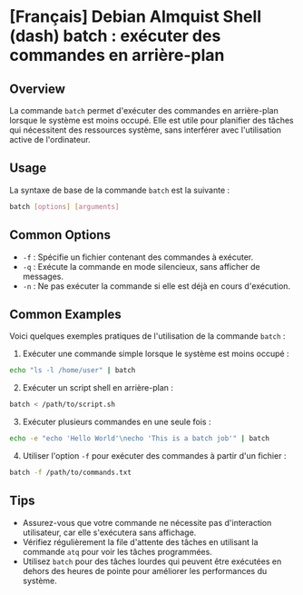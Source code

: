 # [Français] Debian Almquist Shell (dash) batch : exécuter des commandes en arrière-plan

## Overview
La commande `batch` permet d'exécuter des commandes en arrière-plan lorsque le système est moins occupé. Elle est utile pour planifier des tâches qui nécessitent des ressources système, sans interférer avec l'utilisation active de l'ordinateur.

## Usage
La syntaxe de base de la commande `batch` est la suivante :

```bash
batch [options] [arguments]
```

## Common Options
- `-f` : Spécifie un fichier contenant des commandes à exécuter.
- `-q` : Exécute la commande en mode silencieux, sans afficher de messages.
- `-n` : Ne pas exécuter la commande si elle est déjà en cours d'exécution.

## Common Examples
Voici quelques exemples pratiques de l'utilisation de la commande `batch` :

1. Exécuter une commande simple lorsque le système est moins occupé :

```bash
echo "ls -l /home/user" | batch
```

2. Exécuter un script shell en arrière-plan :

```bash
batch < /path/to/script.sh
```

3. Exécuter plusieurs commandes en une seule fois :

```bash
echo -e "echo 'Hello World'\necho 'This is a batch job'" | batch
```

4. Utiliser l'option `-f` pour exécuter des commandes à partir d'un fichier :

```bash
batch -f /path/to/commands.txt
```

## Tips
- Assurez-vous que votre commande ne nécessite pas d'interaction utilisateur, car elle s'exécutera sans affichage.
- Vérifiez régulièrement la file d'attente des tâches en utilisant la commande `atq` pour voir les tâches programmées.
- Utilisez `batch` pour des tâches lourdes qui peuvent être exécutées en dehors des heures de pointe pour améliorer les performances du système.